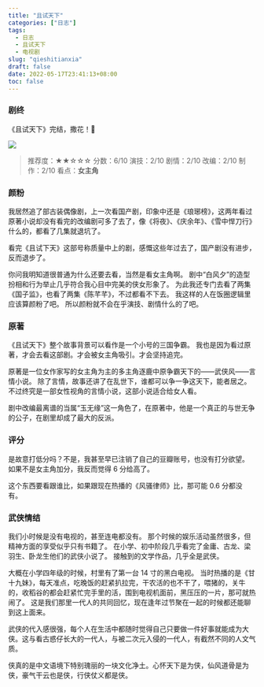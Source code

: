 ```yaml
---
title: "且试天下"
categories: ["日志"]
tags: 
  - 日志
  - 且试天下
  - 电视剧
slug: "qieshitianxia"
draft: false
date: 2022-05-17T23:41:13+08:00
toc: false
---
```


### 剧终

《且试天下》完结，撒花！🎉

[![](https://images.eallion.com/images/2022/05/qieshitianxia.png)](https://v.qq.com/x/cover/mzc00200v3lnbmd/a0042ceiy5v.html)

> 推荐度：★★☆☆☆
> 分数：6/10
> 演技：2/10
> 剧情：2/10
> 改编：2/10
> 制作：2/10
> 看点：**女主角**

### 颜粉

我居然追了部古装偶像剧，上一次看国产剧，印象中还是《琅琊榜》，这两年看过原著小说却没有看完的改编剧可多了去了，像《将夜》、《庆余年》、《雪中悍刀行》什么的，都看了几集就退坑了。

看完《且试下天》这部号称质量中上的剧，感慨这些年过去了，国产剧没有进步，反而退步了。

你问我明知道很普通为什么还要去看，当然是看女主角啊。
剧中“白风夕”的造型扮相和行为举止几乎符合我心目中完美的侠女形象了。
为此我还专门去看了两集《国子监》，也看了两集《陈芊芊》，不过都看不下去。
我这样的人在饭圈逻辑里应该算颜粉了吧。
所以颜粉就不会在乎演技、剧情什么的了吧。

### 原著

《且试天下》整个故事背景可以看作是一个小号的三国争霸。
我也是因为看过原著，才会去看这部剧。才会被女主角吸引。才会坚持追完。

原著是一位女作家写的女主角为主的多主角逐鹿中原争霸天下的——武侠风——言情小说。
除了言情，故事还讲了在乱世下，谁都可以争一争这天下，能者居之。
不过终究是一部女性视角的言情小说，这部小说适合给女人看。

剧中改编最离谱的当属“玉无缘”这一角色了，在原著中，他是一个真正的与世无争的公子，在剧里却成了最大的反派。

### 评分

是故意打低分吗？不是，我甚至早已注销了自己的豆瓣账号，也没有打分欲望。
如果不是女主角加分，我反而觉得 6 分给高了。

这个东西要看跟谁比，如果跟现在热播的《风骚律师》比，那可能 0.6 分都没有。

### 武侠情结

我们小时候是没有电视的，甚至连电都没有。
那个时候的娱乐活动虽然很多，但精神方面的享受似乎只有书籍了。
在小学、初中阶段几乎看完了金庸、古龙、梁羽生、卧龙生他们的武侠小说了。
接触到的文学作品，几乎全是武侠。

大概在小学四年级的时候，村里有了第一台 14 寸的黑白电视。
当时热播的是《甘十九妹》，每天准点，吃晚饭的赶紧扒拉完，干农活的也不干了，喂猪的，关牛的，收稻谷的都会赶紧忙完手里的活，围到电视机面前，黑压压的一片，那可就热闹了。
这是我们那里一代人的共同回忆，现在逢年过节聚在一起的时候都还能聊到这上面来。

武侠的代入感很强，每个人在生活中都随时觉得自己只要做一件好事就能成为大侠。这与看古惑仔长大的一代人，与被二次元入侵的一代人，有截然不同的人文气质。

侠真的是中文语境下特别瑰丽的一块文化净土。心怀天下是为侠，仙风道骨是为侠，豪气干云也是侠，行侠仗义都是侠。

